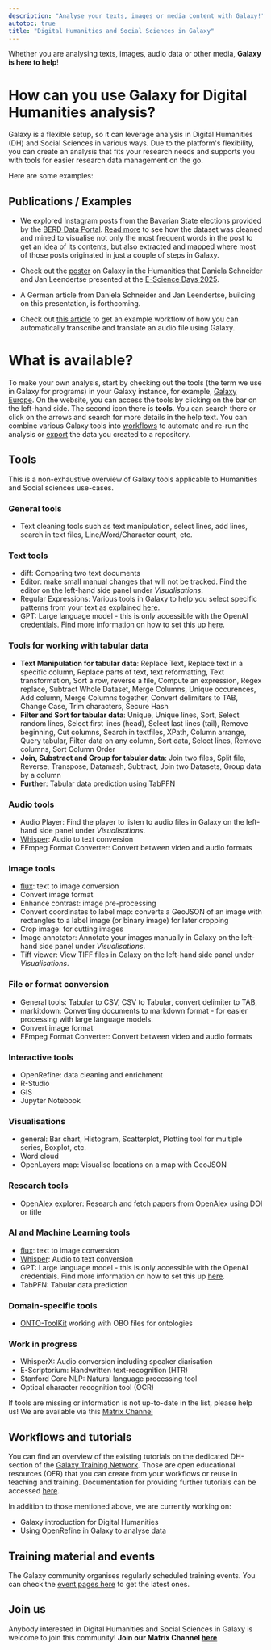 ```yaml
---
description: "Analyse your texts, images or media content with Galaxy!"
autotoc: true
title: "Digital Humanities and Social Sciences in Galaxy"
---
```


<slot name="/community/sig/common_linkbox" />

Whether you are analysing texts, images, audio data or other media, **Galaxy is here to help**!


# How can you use Galaxy for Digital Humanities analysis?

Galaxy is a flexible setup, so it can leverage analysis in Digital Humanities (DH) and Social Sciences in various ways. Due to the platform's flexibility, you can create an analysis that fits your research needs and supports you with tools for easier research data management on the go.

Here are some examples:

## Publications / Examples

- We explored Instagram posts from the Bavarian State elections provided by the [BERD Data Portal](https://www.berd-nfdi.de/data-portal/). [Read more](https://galaxyproject.org/news/2025-05-20-berd-wf/) to see how the dataset was cleaned and mined to visualise not only the most frequent words in the post to get an idea of its contents, but also extracted and mapped where most of those posts originated in just a couple of steps in Galaxy.

- Check out the [poster](https://doi.org/10.11588/heidok.00036288) on Galaxy in the Humanities that Daniela Schneider and Jan Leendertse presented at the [E-Science Days 2025](https://artifact.galaxyproject.org/news/2025-03-14-e-science-days/).

- A German article from Daniela Schneider and Jan Leendertse, building on this presentation, is forthcoming.

- Check out [this article](https://galaxyproject.org/news/2024-09-02-chat-gpt/) to get an example workflow of how you can automatically transcribe and translate an audio file using Galaxy.


# What is available?

To make your own analysis, start by checking out the tools (the term we use in Galaxy for programs) in your Galaxy instance, for example, [Galaxy Europe](https://usegalaxy.eu/). On the website, you can access the tools by clicking on the bar on the left-hand side. The second icon there is **tools**. You can search there or click on the arrows and search for more details in the help text.
You can combine various Galaxy tools into [workflows](https://training.galaxyproject.org/training-material/topics/galaxy-interface/tutorials/history-to-workflow/tutorial.html) to automate and re-run the analysis or [export](https://galaxyproject.org/news/2024-05-03-inveniordm-integration/) the data you created to a repository.


## Tools

This is a non-exhaustive overview of Galaxy tools applicable to Humanities and Social sciences use-cases. 

### **General tools**
- Text cleaning tools such as text manipulation, select lines, add lines, search in text files, Line/Word/Character count, etc.
    
### **Text tools**
- diff: Comparing two text documents
- Editor: make small manual changes that will not be tracked. Find the editor on the left-hand side panel under *Visualisations*.
- Regular Expressions: Various tools in Galaxy to help you select specific patterns from your text as explained [here](https://training.galaxyproject.org/training-material/faqs/galaxy/analysis_regular_expressions.html).
- GPT: Large language model - this is only accessible with the OpenAI credentials. Find more information on how to set this up [here](https://galaxyproject.org/news/2024-09-02-chat-gpt/).

### **Tools for working with tabular data**
- **Text Manipulation for tabular data**: Replace Text, Replace text in a specific column, Replace parts of text, text reformatting, Text transformation, Sort a row, reverse a file, Compute an expression, Regex replace, Subtract Whole Dataset, Merge Columns, Unique occurences, Add column, Merge Columns together, Convert delimiters to TAB, Change Case, Trim characters, Secure Hash
- **Filter and Sort for tabular data**: Unique, Unique lines, Sort, Select random lines, Select first lines (head), Select last lines (tail), Remove beginning, Cut columns, Search in textfiles, XPath, Column arrange, Query tabular, Filter data on any column, Sort data, Select lines, Remove columns, Sort Column Order
- **Join, Substract and Group for tabular data**: Join two files, Split file, Reverse, Transpose, Datamash, Subtract, Join two Datasets, Group data by a column
- **Further**:  Tabular data prediction using TabPFN 

### **Audio tools**
- Audio Player: Find the player to listen to audio files in Galaxy on the left-hand side panel under *Visualisations*.
- [Whisper](https://galaxyproject.org/news/2024-04-25-whisper-tool/): Audio to text conversion
- FFmpeg Format Converter: Convert between video and audio formats   

### **Image tools**
- [flux](https://galaxyproject.org/news/2024-11-26-flux/): text to image conversion
- Convert image format
- Enhance contrast: image pre-processing
- Convert coordinates to label map: converts a GeoJSON of an image with rectangles to a label image (or binary image) for later cropping
- Crop image: for cutting images 
- Image annotator: Annotate your images manually in Galaxy on the left-hand side panel under *Visualisations*.
- Tiff viewer: View TIFF files in Galaxy on the left-hand side panel under *Visualisations*.
    
### **File or format conversion**
- General tools: Tabular to CSV, CSV to Tabular, convert delimiter to TAB, 
- markitdown: Converting documents to markdown format - for easier processing with large language models.
- Convert image format
- FFmpeg Format Converter: Convert between video and audio formats

### **Interactive tools**
- OpenRefine: data cleaning and enrichment
- R-Studio
- GIS
- Jupyter Notebook

### **Visualisations**
- general: Bar chart, Histogram, Scatterplot, Plotting tool for multiple series, Boxplot, etc.
- Word cloud
- OpenLayers map: Visualise locations on a map with GeoJSON
    
### **Research tools**
-  OpenAlex explorer: Research and fetch papers from OpenAlex using DOI or title
    
### **AI and Machine Learning tools**
- [flux](https://galaxyproject.org/news/2024-11-26-flux/): text to image conversion
- [Whisper](https://galaxyproject.org/news/2024-04-25-whisper-tool/): Audio to text conversion
- GPT: Large language model - this is only accessible with the OpenAI credentials. Find more information on how to set this up [here](https://galaxyproject.org/news/2024-09-02-chat-gpt/).
- TabPFN: Tabular data prediction  

### **Domain-specific tools**
- [ONTO-ToolKit](https://doi.org/10.1186/1471-2105-11-S12-S8) working with OBO files for ontologies

### **Work in progress**
- WhisperX: Audio conversion including speaker diarisation
- E-Scriptorium: Handwritten text-recognition (HTR)
- Stanford Core NLP: Natural language processing tool
- Optical character recognition tool (OCR)

If tools are missing or information is not up-to-date in the list, please help us! We are available via this [Matrix Channel](https://matrix.to/#/#galaxyproject-digital-humanities:matrix.org)

## Workflows and tutorials

You can find an overview of the existing tutorials on the dedicated DH-section of the [Galaxy Training Network](https://training.galaxyproject.org/training-material/topics/digital-humanities/). Those are open educational resources (OER) that you can create from your workflows or reuse in teaching and training. Documentation for providing further tutorials can be accessed [here](https://training.galaxyproject.org/training-material/topics/contributing/).

In addition to those mentioned above, we are currently working on:
- Galaxy introduction for Digital Humanities
- Using OpenRefine in Galaxy to analyse data

## Training material and events

The Galaxy community organises regularly scheduled training events. You can check the [event pages here](/events/) to get the latest ones.

## Join us

Anybody interested in Digital Humanities and Social Sciences in Galaxy is welcome to join this community! **Join our Matrix Channel [here](https://matrix.to/#/#galaxyproject-digital-humanities:matrix.org)**
